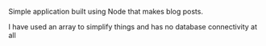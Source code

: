 Simple application built using Node that makes blog posts.

I have used an array to simplify things and has no database connectivity at all
